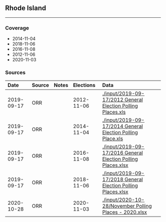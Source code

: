 ## Rhode Island

-------------



### Coverage
- 2014-11-04
- 2018-11-06
- 2016-11-08
- 2012-11-06
- 2020-11-03


### Sources

| Date | Source | Notes | Elections | Data |
| :---|:----|:---|:---|:---|
| 2019-09-17 | ORR |  | 2012-11-06 | [./input/2019-09-17/2012 General Election Polling Places.xls](./input/2019-09-17/2012%20General%20Election%20Polling%20Places.xls) |
| 2019-09-17 | ORR |  | 2014-11-04 | [./input/2019-09-17/2014 General Election Polling Place.xls](./input/2019-09-17/2014%20General%20Election%20Polling%20Place.xls) |
| 2019-09-17 | ORR |  | 2016-11-08 | [./input/2019-09-17/2016 General Election Polling Places.xlsx](./input/2019-09-17/2016%20General%20Election%20Polling%20Places.xlsx) |
| 2019-09-17 | ORR |  | 2018-11-06 | [./input/2019-09-17/2018 General Election Polling Places.xlsx](./input/2019-09-17/2018%20General%20Election%20Polling%20Places.xlsx) |
| 2020-10-28 | ORR |  | 2020-11-03 | [./input/2020-10-28/November Polling Places - 2020.xlsx](./input/2020-10-28/November%20Polling%20Places%20-%202020.xlsx) |
